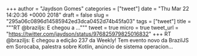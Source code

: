 
+++
author = "Jaydson Gomes"
categories = ["tweet"]
date = "Thu Mar 22 14:20:36 +0000 2018"
draft = false
slug = "295a06c0896d14585942ed3dca0452d74b45fa03"
tags = ["tweet"]
title = """RT @braziljs: E chegou a ..."""
tweet = true
micro = true
tweet_url = "https://twitter.com/jaydson/status/976825979825016832"
+++
RT @braziljs: E chegou a edição 237 da Weekly!
Tem evento novo da BrazilJS em Sorocaba, palestra sobre Kotlin, anúncio de sistema operacion…
